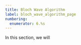 ```yaml
---
title: Bloch Wave Algorithm
label: bloch_wave_algorithm_page
numbering:
  enumerator: 6.%s
---
```


In this section, we will 
